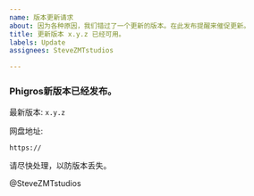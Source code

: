 ```yaml
---
name: 版本更新请求
about: 因为各种原因，我们错过了一个更新的版本。在此发布提醒来催促更新。
title: 更新版本 x.y.z 已经可用。
labels: Update
assignees: SteveZMTstudios

---
```


### Phigros新版本已经发布。

最新版本: `x.y.z`


网盘地址:

```URL
https://
```

<!-- 如果有一个已经存储在网盘中的版本，请贴上它。 -->
<!--另请注意此处不接受iOS版本库的反馈。-->

请尽快处理，以防版本丢失。

@SteveZMTstudios
